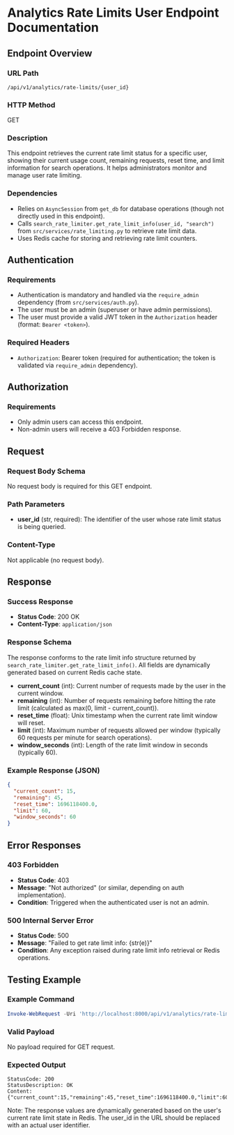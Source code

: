 # Analytics Rate Limits User Endpoint Documentation

## Endpoint Overview

### URL Path
`/api/v1/analytics/rate-limits/{user_id}`

### HTTP Method
GET

### Description
This endpoint retrieves the current rate limit status for a specific user, showing their current usage count, remaining requests, reset time, and limit information for search operations. It helps administrators monitor and manage user rate limiting.

### Dependencies
- Relies on `AsyncSession` from `get_db` for database operations (though not directly used in this endpoint).
- Calls `search_rate_limiter.get_rate_limit_info(user_id, "search")` from `src/services/rate_limiting.py` to retrieve rate limit data.
- Uses Redis cache for storing and retrieving rate limit counters.

## Authentication

### Requirements
- Authentication is mandatory and handled via the `require_admin` dependency (from `src/services/auth.py`).
- The user must be an admin (superuser or have admin permissions).
- The user must provide a valid JWT token in the `Authorization` header (format: `Bearer <token>`).

### Required Headers
- `Authorization`: Bearer token (required for authentication; the token is validated via `require_admin` dependency).

## Authorization

### Requirements
- Only admin users can access this endpoint.
- Non-admin users will receive a 403 Forbidden response.

## Request

### Request Body Schema
No request body is required for this GET endpoint.

### Path Parameters
- **user_id** (str, required): The identifier of the user whose rate limit status is being queried.

### Content-Type
Not applicable (no request body).

## Response

### Success Response
- **Status Code**: 200 OK
- **Content-Type**: `application/json`

### Response Schema
The response conforms to the rate limit info structure returned by `search_rate_limiter.get_rate_limit_info()`. All fields are dynamically generated based on current Redis cache state.

- **current_count** (int): Current number of requests made by the user in the current window.
- **remaining** (int): Number of requests remaining before hitting the rate limit (calculated as max(0, limit - current_count)).
- **reset_time** (float): Unix timestamp when the current rate limit window will reset.
- **limit** (int): Maximum number of requests allowed per window (typically 60 requests per minute for search operations).
- **window_seconds** (int): Length of the rate limit window in seconds (typically 60).

### Example Response (JSON)
```json
{
  "current_count": 15,
  "remaining": 45,
  "reset_time": 1696118400.0,
  "limit": 60,
  "window_seconds": 60
}
```

## Error Responses

### 403 Forbidden
- **Status Code**: 403
- **Message**: "Not authorized" (or similar, depending on auth implementation).
- **Condition**: Triggered when the authenticated user is not an admin.

### 500 Internal Server Error
- **Status Code**: 500
- **Message**: "Failed to get rate limit info: {str(e)}"
- **Condition**: Any exception raised during rate limit info retrieval or Redis operations.

## Testing Example

### Example Command
```powershell
Invoke-WebRequest -Uri 'http://localhost:8000/api/v1/analytics/rate-limits/user123' -Method GET -Headers @{Authorization="Bearer eyJhbGciOiJIUzI1NiIsInR5cCI6IkpXVCJ9.eyJzdWIiOiJhZG1pbiIsImV4cCI6MTc1ODg3MDc4OH0.GrXDnxCPAYJxm3rG33_0bP3hMJXTu5FX68uHHF1WV1I"}
```

### Valid Payload
No payload required for GET request.

### Expected Output
```
StatusCode: 200
StatusDescription: OK
Content: {"current_count":15,"remaining":45,"reset_time":1696118400.0,"limit":60,"window_seconds":60}
```

Note: The response values are dynamically generated based on the user's current rate limit state in Redis. The user_id in the URL should be replaced with an actual user identifier.